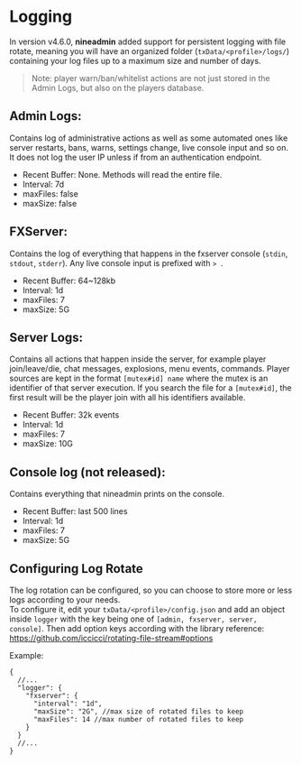 # Logging
In version v4.6.0, **nineadmin** added support for persistent logging with file rotate, meaning you will have an organized folder (`txData/<profile>/logs/`) containing your log files up to a maximum size and number of days.

> Note: player warn/ban/whitelist actions are not just stored in the Admin Logs, but also on the players database.

## Admin Logs:
Contains log of administrative actions as well as some automated ones like server restarts, bans, warns, settings change, live console input and so on. It does not log the user IP unless if from an authentication endpoint.
- Recent Buffer: None. Methods will read the entire file.
- Interval: 7d
- maxFiles: false
- maxSize: false

## FXServer:
Contains the log of everything that happens in the fxserver console (`stdin`, `stdout`, `stderr`). Any live console input is prefixed with `> `.
- Recent Buffer: 64~128kb
- Interval: 1d
- maxFiles: 7
- maxSize: 5G

## Server Logs:
Contains all actions that happen inside the server, for example player join/leave/die, chat messages, explosions, menu events, commands. Player sources are kept in the format `[mutex#id] name` where the mutex is an identifier of that server execution. If you search the file for a `[mutex#id]`, the first result will be the player join with all his identifiers available.
- Recent Buffer: 32k events
- Interval: 1d
- maxFiles: 7
- maxSize: 10G

## Console log (not released):
Contains everything that nineadmin prints on the console.
- Recent Buffer: last 500 lines
- Interval: 1d
- maxFiles: 7
- maxSize: 5G

## Configuring Log Rotate
The log rotation can be configured, so you can choose to store more or less logs according to your needs.  
To configure it, edit your `txData/<profile>/config.json` and add an object inside `logger` with the key being one of `[admin, fxserver, server, console]`. Then add option keys according with the library reference: https://github.com/iccicci/rotating-file-stream#options

Example:
```jsonc
{
  //...
  "logger": {
    "fxserver": {
      "interval": "1d",
      "maxSize": "2G", //max size of rotated files to keep
      "maxFiles": 14 //max number of rotated files to keep
    }
  }
  //...
}
```
